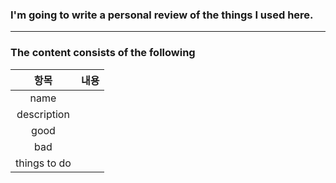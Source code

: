 ### I'm going to write a personal review of the things I used here.
-------------------------------------
### The content consists of the following  
|항목|내용|
|:------:|------|
|name| |
|description||
|good||
|bad||
|things to do| |


